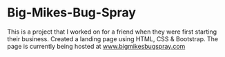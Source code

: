 # Big-Mikes-Bug-Spray

This is a project that I worked on for a friend when they were first starting their business.
Created a landing page using HTML, CSS & Bootstrap.
The page is currently being hosted at www.bigmikesbugspray.com
